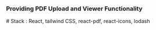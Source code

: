 
<h3>Providing PDF Upload and Viewer Functionality</h3> 
# Stack : React, tailwind CSS, react-pdf, react-icons, lodash
